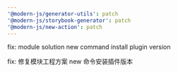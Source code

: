 ```yaml
---
'@modern-js/generator-utils': patch
'@modern-js/storybook-generator': patch
'@modern-js/new-action': patch
---
```


fix: module solution new command install plugin version

fix: 修复模块工程方案 new 命令安装插件版本
